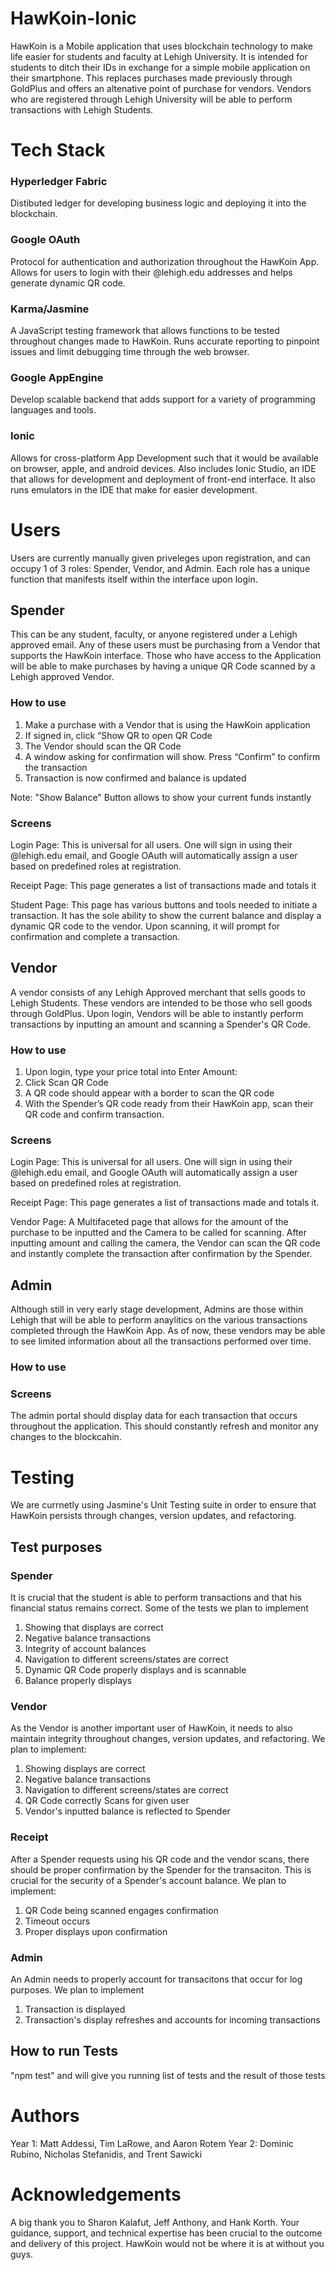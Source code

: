 # HawKoin-Ionic
HawKoin is a Mobile application that uses blockchain technology to make life easier for students and faculty at Lehigh University. It is intended for students to ditch their IDs in exchange for a simple mobile application on their smartphone. This replaces purchases made previously through GoldPlus and offers an altenative point of purchase for vendors. Vendors who are registered through Lehigh University will be able to perform transactions with Lehigh Students.

# Tech Stack

### Hyperledger Fabric
Distibuted ledger for developing business logic and deploying it into the blockchain.

### Google OAuth
Protocol for authentication and authorization throughout the HawKoin App. Allows for users to login with their @lehigh.edu addresses and helps generate dynamic QR code.

### Karma/Jasmine
A JavaScript testing framework that allows functions to be tested throughout changes made to HawKoin. Runs accurate reporting to pinpoint issues and limit debugging time through the web browser.


### Google AppEngine
Develop scalable backend that adds support for a variety of programming languages and tools.

### Ionic 
Allows for cross-platform App Development such that it would be available on browser, apple, and android devices. Also includes Ionic Studio, an IDE that allows for development and deployment of front-end interface. It also runs emulators in the IDE that make for easier development.


# Users
Users are currently manually given priveleges upon registration, and can occupy 1 of 3 roles: Spender, Vendor, and Admin. Each role has a unique function that manifests itself within the interface upon login. 


## Spender
This can be any student, faculty, or anyone registered under a  Lehigh approved email. Any of these users must be purchasing from a Vendor that supports the HawKoin interface. Those who have access to the Application will be able to make purchases by having a unique QR Code scanned by a Lehigh approved Vendor. 

### How to use

1. Make a purchase with a Vendor that is using the  HawKoin application
2. If signed in, click “Show QR to open QR Code
3. The Vendor should scan the QR Code
4. A window asking for confirmation will show. Press “Confirm” to confirm the transaction
5. Transaction is now confirmed and balance is updated

Note: "Show Balance" Button allows to show your current funds instantly

### Screens

Login Page: This is universal for all users. One will sign in using their @lehigh.edu email, and Google OAuth will automatically assign a user based on predefined roles at registration.

Receipt Page:
This page generates a list of transactions made and totals it

Student Page: This page has various buttons and tools needed to initiate a transaction. It has the sole ability to show the current balance and display a dynamic QR code to the vendor. Upon scanning, it will prompt for confirmation and complete a transaction.

## Vendor
A vendor consists of any Lehigh Approved merchant that sells goods to Lehigh Students. These vendors are intended to be those who sell goods through GoldPlus. Upon login, Vendors will be able to instantly perform transactions by inputting an amount and scanning a Spender's QR Code. 

### How to use

1. Upon login, type your price total into Enter Amount:
2. Click Scan QR Code
3. A QR code should appear with a border to scan the QR code
4. With the Spender’s QR code ready from their HawKoin app, scan their QR code and confirm transaction.

### Screens

Login Page: This is universal for all users. One will sign in using their @lehigh.edu email, and Google OAuth will automatically assign a user based on predefined roles at registration.

Receipt Page:
This page generates a list of transactions made and totals it.

Vendor Page:
A Multifaceted page that allows for the amount of the purchase to be inputted and the Camera to be called for scanning. After inputting amount and calling the camera, the Vendor can scan the QR code and instantly complete the transaction after confirmation by the Spender.

## Admin
Although still in very early stage development, Admins are those within Lehigh that will be able to perform anaylitics on the various transactions completed through the HawKoin App. As of now, these vendors may be able to see limited information about all the transactions performed over time.  


### How to use
### Screens
The admin portal should display data for each transaction that occurs throughout the application. This should constantly refresh and monitor any changes to the blockcahin.

# Testing
We are currnetly using Jasmine's Unit Testing suite in order to ensure that HawKoin persists through changes, version updates, and refactoring. 
## Test purposes
### Spender
It is crucial that the student is able to perform transactions and that his financial status remains correct. Some of the tests we plan to implement

1. Showing that displays are correct
2. Negative balance transactions 
3. Integrity of account balances
4. Navigation to different screens/states are correct
5. Dynamic QR Code properly displays and is scannable
6. Balance properly displays


### Vendor
As the Vendor is another important user of HawKoin, it needs to also maintain integrity throughout changes, version updates, and refactoring. We plan to implement: 

1. Showing displays are correct
2. Negative balance transactions
3. Navigation to different screens/states are correct
4. QR Code correctly Scans for given user
5. Vendor's inputted balance is reflected to Spender


### Receipt
After a Spender requests using his QR code and the vendor scans, there should be proper confirmation by the Spender for the transaciton. This is crucial for the security of a Spender's account balance. We plan to implement:

1. QR Code being scanned engages confirmation
2. Timeout occurs 
3. Proper displays upon confirmation

### Admin
An Admin needs to properly account for transacitons that occur for log purposes. We plan to implement

1. Transaction is displayed
2. Transaction's display refreshes and accounts for incoming transactions

## How to run Tests
"npm test" and will give you running list of tests and the result of those tests

# Authors
Year 1: Matt Addessi, Tim LaRowe, and Aaron Rotem
Year 2: Dominic Rubino, Nicholas Stefanidis, and Trent Sawicki
# Acknowledgements
A big thank you  to Sharon Kalafut, Jeff Anthony, and Hank Korth. Your guidance, support, and technical expertise has been crucial to the outcome and delivery of this project. HawKoin would not be where it is at without you guys.